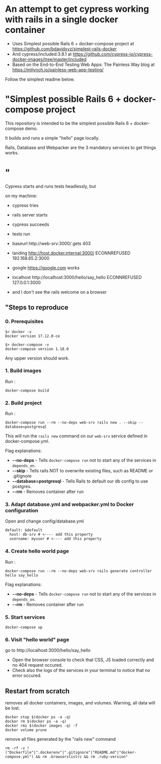 # An attempt to get cypress working with rails in a single docker container
* Uses Simplest possible Rails 6 + docker-compose project at https://github.com/bdavidxyz/simplest-rails-docker
* And cypress/included:3.8.1 at https://github.com/cypress-io/cypress-docker-images/tree/master/included
* Based on the End-to-End Testing Web Apps: The Painless Way blog at https://mtlynch.io/painless-web-app-testing/

Follow the simplest readme below.

# "Simplest possible Rails 6 + docker-compose project

This repository is intended to be the simplest possible Rails 6 + docker-compose demo.

It builds and runs a simple "hello" page locally.

Rails, Database and Webpacker are the 3 mandatory services to get things works.
# "

Cypress starts and runs tests headlessly, but 

on my machine:
* cypress tries
* rails server starts
* cypress succeeds
* tests run

* baseurl  http://web-srv:3000/ gets 403
* landing http://host.docker.internal:3000/ ECONNREFUSED 192.168.65.2:3000
* google https://google.com works
* localhost http://localhost:3000/hello/say_hello ECONNREFUSED 127.0.0.1:3000

* and I don't see the rails welcome on a browser

## "Steps to reproduce

### 0. Prerequisites

```
$> docker -v
Docker version 17.12.0-ce

$> docker-compose -v
docker-compose version 1.18.0
```

Any upper version should work.


### 1. Build images
Run :
```
docker-compose build
```

### 2. Build project

Run :
```
docker-compose run --rm --no-deps web-srv rails new . --skip --database=postgresql
```

This will run the `rails new` command on our `web-srv` service defined in docker-compose.yml.

Flag explanations:
* **--no-deps** - Tells `docker-compose run` not to start any of the services in `depends_on`.
* **--skip** - Tells rails NOT to overwrite existing files, such as README or .gitignore
* **--database=postgresql** - Tells Rails to default our db config to use postgres.
* **--rm** - Removes container after run

### 3. Adapt database.yml and webpacker.yml to Docker configuration

Open and change config/database.yml
```
default: &default
  host: db-srv # <---- add this property
  username: myuser # <---- add this property
```

### 4. Create hello world page

Run :
```
docker-compose run --rm --no-deps web-srv rails generate controller hello say_hello
``` 

Flag explanations:
* **--no-deps** - Tells `docker-compose run` not to start any of the services in `depends_on`.
* **--rm** - Removes container after run

### 5. Start services

```
docker-compose up
```

### 6. Visit "hello world" page

go to http://localhost:3000/hello/say_hello

 - Open the browser console to check that CSS, JS loaded correctly and no 404 request occured.
 - Check also the logs of the services in your terminal to notice that no error occured.

## Restart from scratch

removes all docker containers, images, and volumes. Warning, all data will be lost.
```
docker stop $(docker ps -a -q)
docker rm $(docker ps -a -q)
docker rmi $(docker images -q) -f
docker volume prune
```

remove all files generated by the "rails new" command
```
rm -rf -v !("Dockerfile"|".dockerenv"|".gitignore"|"README.md"|"docker-compose.yml") && rm .browserslistrc && rm .ruby-version"
```
